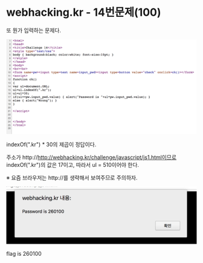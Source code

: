 # webhacking.kr - 14번문제(100)

또 뭔가 입력하는 문제다.

![](./image/1.png)

indexOf(".kr") * 30의 제곱이 정답이다.

주소가 http://http://webhacking.kr/challenge/javascript/js1.html이므로 indexOf(".kr")의 값은 17이고, 따라서 ul = 510이어야 한다. 

※ 요즘 브라우저는 http://를 생략해서 보여주므로 주의하자.



![](./image/2.png)

flag is 260100

